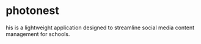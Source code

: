# photonest
his is a lightweight application designed to streamline social media content management for schools.
